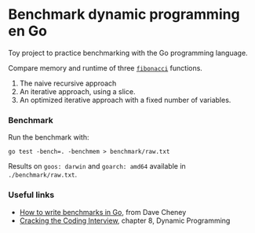 # Benchmark dynamic programming en Go

Toy project to practice benchmarking with the Go programming language.

Compare memory and runtime of three [`fibonacci`](https://en.wikipedia.org/wiki/Fibonacci_number) functions.

1. The naive recursive approach
2. An iterative approach, using a slice.
3. An optimized iterative approach with a fixed number of variables.

### Benchmark 

Run the benchmark with:

````shell
go test -bench=. -benchmem > benchmark/raw.txt
````

Results on `goos: darwin` and `goarch: amd64` available in `./benchmark/raw.txt`.

### Useful links

- [How to write benchmarks in Go](https://dave.cheney.net/2013/06/30/how-to-write-benchmarks-in-go), from Dave Cheney
- [Cracking the Coding Interview](https://www.crackingthecodinginterview.com/), chapter 8, Dynamic Programming

